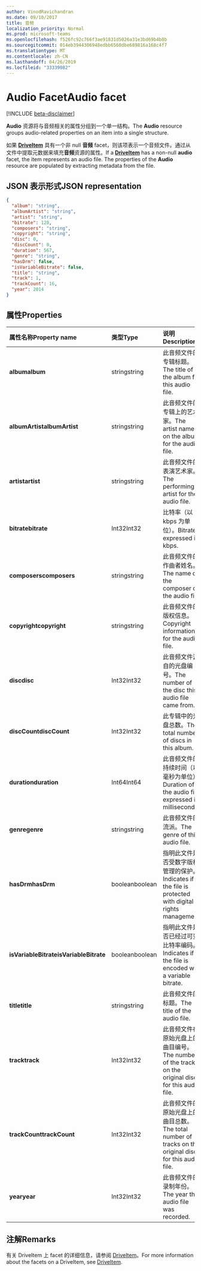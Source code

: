 ```yaml
---
author: VinodRavichandran
ms.date: 09/10/2017
title: 音频
localization_priority: Normal
ms.prod: microsoft-teams
ms.openlocfilehash: f526fc92c766f3ae91831d5026a31e3bd69b4b8b
ms.sourcegitcommit: 014eb3944306948edbb6560dbe689816a168c4f7
ms.translationtype: MT
ms.contentlocale: zh-CN
ms.lasthandoff: 04/26/2019
ms.locfileid: "33339082"
---
```

# <a name="audio-facet"></a><span data-ttu-id="1c8f1-102">Audio Facet</span><span class="sxs-lookup"><span data-stu-id="1c8f1-102">Audio facet</span></span>

[!INCLUDE [beta-disclaimer](../../includes/beta-disclaimer.md)]

<span data-ttu-id="1c8f1-103">**Audio** 资源将与音频相关的属性分组到一个单一结构。</span><span class="sxs-lookup"><span data-stu-id="1c8f1-103">The **Audio** resource groups audio-related properties on an item into a single structure.</span></span>

<span data-ttu-id="1c8f1-p101">如果 [**DriveItem**](driveitem.md) 具有一个非 null **音频** facet，则该项表示一个音频文件。通过从文件中提取元数据来填充**音频**资源的属性。</span><span class="sxs-lookup"><span data-stu-id="1c8f1-p101">If a [**DriveItem**](driveitem.md) has a non-null **audio** facet, the item represents an audio file. The properties of the **Audio** resource are populated by extracting metadata from the file.</span></span> 

## <a name="json-representation"></a><span data-ttu-id="1c8f1-106">JSON 表示形式</span><span class="sxs-lookup"><span data-stu-id="1c8f1-106">JSON representation</span></span>

<!-- { "blockType": "resource", "@odata.type": "microsoft.graph.audio" } -->
```json
{
  "album": "string",
  "albumArtist": "string",
  "artist": "string",
  "bitrate": 128,
  "composers": "string",
  "copyright": "string",
  "disc": 0,
  "discCount": 0,
  "duration": 567,
  "genre": "string",
  "hasDrm": false,
  "isVariableBitrate": false,
  "title": "string",
  "track": 1,
  "trackCount": 16,
  "year": 2014
}
```

## <a name="properties"></a><span data-ttu-id="1c8f1-107">属性</span><span class="sxs-lookup"><span data-stu-id="1c8f1-107">Properties</span></span>

| <span data-ttu-id="1c8f1-108">属性名称</span><span class="sxs-lookup"><span data-stu-id="1c8f1-108">Property name</span></span>         | <span data-ttu-id="1c8f1-109">类型</span><span class="sxs-lookup"><span data-stu-id="1c8f1-109">Type</span></span>    | <span data-ttu-id="1c8f1-110">说明</span><span class="sxs-lookup"><span data-stu-id="1c8f1-110">Description</span></span>                                                          |
|:----------------------|:--------|:---------------------------------------------------------------------|
| <span data-ttu-id="1c8f1-111">**album**</span><span class="sxs-lookup"><span data-stu-id="1c8f1-111">**album**</span></span>             | <span data-ttu-id="1c8f1-112">string</span><span class="sxs-lookup"><span data-stu-id="1c8f1-112">string</span></span>  | <span data-ttu-id="1c8f1-113">此音频文件的专辑标题。</span><span class="sxs-lookup"><span data-stu-id="1c8f1-113">The title of the album for this audio file.</span></span>                          |
| <span data-ttu-id="1c8f1-114">**albumArtist**</span><span class="sxs-lookup"><span data-stu-id="1c8f1-114">**albumArtist**</span></span>       | <span data-ttu-id="1c8f1-115">string</span><span class="sxs-lookup"><span data-stu-id="1c8f1-115">string</span></span>  | <span data-ttu-id="1c8f1-116">此音频文件的专辑上的艺术家。</span><span class="sxs-lookup"><span data-stu-id="1c8f1-116">The artist named on the album for the audio file.</span></span>                    |
| <span data-ttu-id="1c8f1-117">**artist**</span><span class="sxs-lookup"><span data-stu-id="1c8f1-117">**artist**</span></span>            | <span data-ttu-id="1c8f1-118">string</span><span class="sxs-lookup"><span data-stu-id="1c8f1-118">string</span></span>  | <span data-ttu-id="1c8f1-119">此音频文件的表演艺术家。</span><span class="sxs-lookup"><span data-stu-id="1c8f1-119">The performing artist for the audio file.</span></span>                            |
| <span data-ttu-id="1c8f1-120">**bitrate**</span><span class="sxs-lookup"><span data-stu-id="1c8f1-120">**bitrate**</span></span>           | <span data-ttu-id="1c8f1-121">Int32</span><span class="sxs-lookup"><span data-stu-id="1c8f1-121">Int32</span></span>   | <span data-ttu-id="1c8f1-122">比特率（以 kbps 为单位）。</span><span class="sxs-lookup"><span data-stu-id="1c8f1-122">Bitrate expressed in kbps.</span></span>                                           |
| <span data-ttu-id="1c8f1-123">**composers**</span><span class="sxs-lookup"><span data-stu-id="1c8f1-123">**composers**</span></span>         | <span data-ttu-id="1c8f1-124">string</span><span class="sxs-lookup"><span data-stu-id="1c8f1-124">string</span></span>  | <span data-ttu-id="1c8f1-125">此音频文件的作曲者姓名。</span><span class="sxs-lookup"><span data-stu-id="1c8f1-125">The name of the composer of the audio file.</span></span>                          |
| <span data-ttu-id="1c8f1-126">**copyright**</span><span class="sxs-lookup"><span data-stu-id="1c8f1-126">**copyright**</span></span>         | <span data-ttu-id="1c8f1-127">string</span><span class="sxs-lookup"><span data-stu-id="1c8f1-127">string</span></span>  | <span data-ttu-id="1c8f1-128">此音频文件的版权信息。</span><span class="sxs-lookup"><span data-stu-id="1c8f1-128">Copyright information for the audio file.</span></span>                            |
| <span data-ttu-id="1c8f1-129">**disc**</span><span class="sxs-lookup"><span data-stu-id="1c8f1-129">**disc**</span></span>              | <span data-ttu-id="1c8f1-130">Int32</span><span class="sxs-lookup"><span data-stu-id="1c8f1-130">Int32</span></span>   | <span data-ttu-id="1c8f1-131">此音频文件源自的光盘编号。</span><span class="sxs-lookup"><span data-stu-id="1c8f1-131">The number of the disc this audio file came from.</span></span>                    |
| <span data-ttu-id="1c8f1-132">**discCount**</span><span class="sxs-lookup"><span data-stu-id="1c8f1-132">**discCount**</span></span>         | <span data-ttu-id="1c8f1-133">Int32</span><span class="sxs-lookup"><span data-stu-id="1c8f1-133">Int32</span></span>   | <span data-ttu-id="1c8f1-134">此专辑中的光盘总数。</span><span class="sxs-lookup"><span data-stu-id="1c8f1-134">The total number of discs in this album.</span></span>                             |
| <span data-ttu-id="1c8f1-135">**duration**</span><span class="sxs-lookup"><span data-stu-id="1c8f1-135">**duration**</span></span>          | <span data-ttu-id="1c8f1-136">Int64</span><span class="sxs-lookup"><span data-stu-id="1c8f1-136">Int64</span></span>   | <span data-ttu-id="1c8f1-137">此音频文件的持续时间（以毫秒为单位）</span><span class="sxs-lookup"><span data-stu-id="1c8f1-137">Duration of the audio file, expressed in milliseconds</span></span>                |
| <span data-ttu-id="1c8f1-138">**genre**</span><span class="sxs-lookup"><span data-stu-id="1c8f1-138">**genre**</span></span>             | <span data-ttu-id="1c8f1-139">string</span><span class="sxs-lookup"><span data-stu-id="1c8f1-139">string</span></span>  | <span data-ttu-id="1c8f1-140">此音频文件的流派。</span><span class="sxs-lookup"><span data-stu-id="1c8f1-140">The genre of this audio file.</span></span>                                        |
| <span data-ttu-id="1c8f1-141">**hasDrm**</span><span class="sxs-lookup"><span data-stu-id="1c8f1-141">**hasDrm**</span></span>            | <span data-ttu-id="1c8f1-142">boolean</span><span class="sxs-lookup"><span data-stu-id="1c8f1-142">boolean</span></span> | <span data-ttu-id="1c8f1-143">指明此文件是否受数字版权管理的保护。</span><span class="sxs-lookup"><span data-stu-id="1c8f1-143">Indicates if the file is protected with digital rights management.</span></span>   |
| <span data-ttu-id="1c8f1-144">**isVariableBitrate**</span><span class="sxs-lookup"><span data-stu-id="1c8f1-144">**isVariableBitrate**</span></span> | <span data-ttu-id="1c8f1-145">boolean</span><span class="sxs-lookup"><span data-stu-id="1c8f1-145">boolean</span></span> | <span data-ttu-id="1c8f1-146">指明此文件是否已经过可变比特率编码。</span><span class="sxs-lookup"><span data-stu-id="1c8f1-146">Indicates if the file is encoded with a variable bitrate.</span></span>            |
| <span data-ttu-id="1c8f1-147">**title**</span><span class="sxs-lookup"><span data-stu-id="1c8f1-147">**title**</span></span>             | <span data-ttu-id="1c8f1-148">string</span><span class="sxs-lookup"><span data-stu-id="1c8f1-148">string</span></span>  | <span data-ttu-id="1c8f1-149">此音频文件的标题。</span><span class="sxs-lookup"><span data-stu-id="1c8f1-149">The title of the audio file.</span></span>                                         |
| <span data-ttu-id="1c8f1-150">**track**</span><span class="sxs-lookup"><span data-stu-id="1c8f1-150">**track**</span></span>             | <span data-ttu-id="1c8f1-151">Int32</span><span class="sxs-lookup"><span data-stu-id="1c8f1-151">Int32</span></span>   | <span data-ttu-id="1c8f1-152">此音频文件在原始光盘上的曲目编号。</span><span class="sxs-lookup"><span data-stu-id="1c8f1-152">The number of the track on the original disc for this audio file.</span></span>    |
| <span data-ttu-id="1c8f1-153">**trackCount**</span><span class="sxs-lookup"><span data-stu-id="1c8f1-153">**trackCount**</span></span>        | <span data-ttu-id="1c8f1-154">Int32</span><span class="sxs-lookup"><span data-stu-id="1c8f1-154">Int32</span></span>   | <span data-ttu-id="1c8f1-155">此音频文件的原始光盘上的曲目总数。</span><span class="sxs-lookup"><span data-stu-id="1c8f1-155">The total number of tracks on the original disc for this audio file.</span></span> |
| <span data-ttu-id="1c8f1-156">**year**</span><span class="sxs-lookup"><span data-stu-id="1c8f1-156">**year**</span></span>              | <span data-ttu-id="1c8f1-157">Int32</span><span class="sxs-lookup"><span data-stu-id="1c8f1-157">Int32</span></span>   | <span data-ttu-id="1c8f1-158">此音频文件的录制年份。</span><span class="sxs-lookup"><span data-stu-id="1c8f1-158">The year the audio file was recorded.</span></span>                                |

[item-resource]: ../resources/driveitem.md

## <a name="remarks"></a><span data-ttu-id="1c8f1-159">注解</span><span class="sxs-lookup"><span data-stu-id="1c8f1-159">Remarks</span></span>

<span data-ttu-id="1c8f1-160">有关 DriveItem 上 facet 的详细信息，请参阅 [DriveItem](driveitem.md)。</span><span class="sxs-lookup"><span data-stu-id="1c8f1-160">For more information about the facets on a DriveItem, see [DriveItem](driveitem.md).</span></span>

<!--
{
  "type": "#page.annotation",
  "description": "The audio facet provides information about music or audio metadata.",
  "keywords": "music,audio,metadata,onedrive",
  "section": "documentation",
  "tocPath": "Facets/Audio",
  "suppressions": []
}
-->
